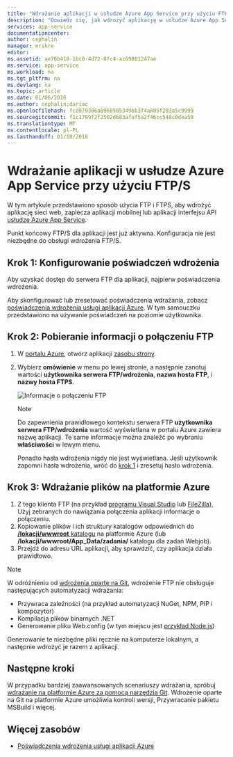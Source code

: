 ```yaml
---
title: "Wdrażanie aplikacji w usłudze Azure App Service przy użyciu FTP/S | Dokumentacja firmy Microsoft"
description: "Dowiedz się, jak wdrożyć aplikację w usłudze Azure App Service przy użyciu FTP i FTPS."
services: app-service
documentationcenter: 
author: cephalin
manager: erikre
editor: 
ms.assetid: ae78b410-1bc0-4d72-8fc4-ac69801247ae
ms.service: app-service
ms.workload: na
ms.tgt_pltfrm: na
ms.devlang: na
ms.topic: article
ms.date: 01/06/2016
ms.author: cephalin;dariac
ms.openlocfilehash: fcd079306a8968505349bb3f4a805f203a5c9999
ms.sourcegitcommit: f1c1789f2f2502d683afaf5a2f46cc548c0dea50
ms.translationtype: MT
ms.contentlocale: pl-PL
ms.lasthandoff: 01/18/2018
---
```

# <a name="deploy-your-app-to-azure-app-service-using-ftps"></a>Wdrażanie aplikacji w usłudze Azure App Service przy użyciu FTP/S

W tym artykule przedstawiono sposób użycia FTP i FTPS, aby wdrożyć aplikację sieci web, zaplecza aplikacji mobilnej lub aplikacji interfejsu API [usłudze Azure App Service](http://go.microsoft.com/fwlink/?LinkId=529714).

Punkt końcowy FTP/S dla aplikacji jest już aktywna. Konfiguracja nie jest niezbędne do obsługi wdrożenia FTP/S.

<a name="step1"></a>
## <a name="step-1-set-deployment-credentials"></a>Krok 1: Konfigurowanie poświadczeń wdrożenia

Aby uzyskać dostęp do serwera FTP dla aplikacji, najpierw poświadczenia wdrożenia. 

Aby skonfigurować lub zresetować poświadczenia wdrażania, zobacz [poświadczenia wdrożenia usługi aplikacji Azure](app-service-deployment-credentials.md). W tym samouczku przedstawiono na używanie poświadczeń na poziomie użytkownika.

## <a name="step-2-get-ftp-connection-information"></a>Krok 2: Pobieranie informacji o połączeniu FTP

1. W [portalu Azure](https://portal.azure.com), otwórz aplikacji [zasobu strony](../azure-resource-manager/resource-group-portal.md#manage-resources).
2. Wybierz **omówienie** w menu po lewej stronie, a następnie zanotuj wartości **użytkownika serwera FTP/wdrożenia**, **nazwa hosta FTP**, i **nazwy hosta FTPS**. 

    ![Informacje o połączeniu FTP](./media/app-service-deploy-ftp/FTP-Connection-Info.PNG)

    > [!NOTE]
    > Do zapewnienia prawidłowego kontekstu serwera FTP **użytkownika serwera FTP/wdrożenia** wartość wyświetlana w portalu Azure zawiera nazwę aplikacji.
    > Te same informacje można znaleźć po wybraniu **właściwości** w lewym menu. 
    >
    > Ponadto hasła wdrożenia nigdy nie jest wyświetlana. Jeśli użytkownik zapomni hasła wdrożenia, wróć do [krok 1](#step1) i zresetuj hasło wdrożenia.
    >
    >

## <a name="step-3-deploy-files-to-azure"></a>Krok 3: Wdrażanie plików na platformie Azure

1. Z tego klienta FTP (na przykład [programu Visual Studio](https://www.visualstudio.com/vs/community/) lub [FileZilla](https://filezilla-project.org/download.php?type=client)), Użyj zebranych do nawiązania połączenia aplikacji informacje o połączeniu.
3. Kopiowanie plików i ich struktury katalogów odpowiednich do [ **/lokacji/wwwroot** katalogu](https://github.com/projectkudu/kudu/wiki/File-structure-on-azure) na platformie Azure (lub **/lokacji/wwwroot/App_Data/zadania/** katalogu dla zadań Webjob).
4. Przejdź do adresu URL aplikacji, aby sprawdzić, czy aplikacja działa prawidłowo. 

> [!NOTE] 
> W odróżnieniu od [wdrożenia oparte na Git](app-service-deploy-local-git.md), wdrożenie FTP nie obsługuje następujących automatyzacji wdrażania: 
>
> - Przywraca zależności (na przykład automatyzacji NuGet, NPM, PIP i kompozytor)
> - Kompilacja plików binarnych .NET
> - Generowanie pliku Web.config (w tym miejscu jest [przykład Node.js](https://github.com/projectkudu/kudu/wiki/Using-a-custom-web.config-for-Node-apps))
> 
> Generowanie te niezbędne pliki ręcznie na komputerze lokalnym, a następnie wdrożyć je razem z aplikacji.
>
>

## <a name="next-steps"></a>Następne kroki

W przypadku bardziej zaawansowanych scenariuszy wdrażania, spróbuj [wdrażanie na platformie Azure za pomocą narzędzia Git](app-service-deploy-local-git.md). Wdrożenie oparte na Git na platformie Azure umożliwia kontroli wersji, Przywracanie pakietu MSBuild i więcej.

## <a name="more-resources"></a>Więcej zasobów

* [Poświadczenia wdrożenia usługi aplikacji Azure](app-service-deploy-ftp.md)
